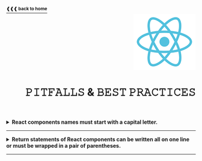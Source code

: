 <a href="https://github.com/LisKorzun/react---technical-assignments/tree/main#readme-top">
    <sup><b>❰❰❰ back to home</b></sup>
</a>
<a name="top"></a>

<div align="right">
    <a href="https://react.dev/">
        <img alt="react logo" src="/extra-materials/images/react-logo.png" height="150"/>
    </a>
    <h1>𝙿𝙸𝚃𝙵𝙰𝙻𝙻𝚂 & 𝙱𝙴𝚂𝚃 𝙿𝚁𝙰𝙲𝚃𝙸𝙲𝙴𝚂</h1>
</div>
<br />
<br />

<details><summary><b>React components names must start with a capital letter.</b></summary>
    <br/><p><i>React components are regular JavaScript functions, but their names must start with a capital letter or they won’t work!</i></p>
    <div align='right'>
        <a href="https://react.dev/learn/your-first-component#step-2-define-the-function">
            <sup><b>React Docs ❱❱❱</b></sup>
        </a>
    </div>
</details><hr/>

<details><summary><b>Return statements of React components can be written all on one line or must be wrapped in a pair of parentheses.</b></summary>
    <br/><p><sup>Without parentheses, any code on the lines after return will be ignored! </sup>
    <a href="https://react.dev/learn/your-first-component#step-3-add-markup">
            <sup><b>❱❱❱</b></sup>
        </a></p>

[//]: # (    <div align='right'>)
[//]: # (        <a href="https://react.dev/learn/your-first-component#step-3-add-markup">)
[//]: # (            <sup><b>React Docs ❱❱❱</b></sup>)
[//]: # (        </a>)
[//]: # (    </div>)
</details><hr/>